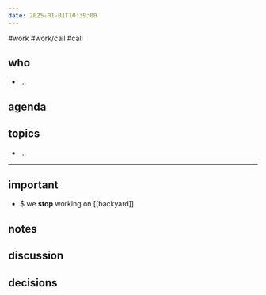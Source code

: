 ```yaml
---
date: 2025-01-01T10:39:00
---
```

#work #work/call #call

## who
- ...

## agenda


## topics
- ...

---

## important

- $ we **stop** working on [[backyard]]

## notes

## discussion

## decisions

